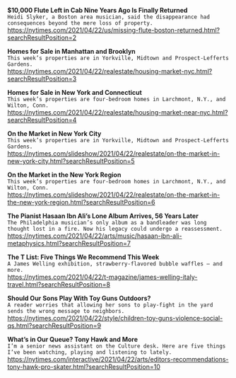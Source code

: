 **$10,000 Flute Left in Cab Nine Years Ago Is Finally Returned**\
`Heidi Slyker, a Boston area musician, said the disappearance had consequences beyond the mere loss of property.`\
https://nytimes.com/2021/04/22/us/missing-flute-boston-returned.html?searchResultPosition=2

**Homes for Sale in Manhattan and Brooklyn**\
`This week’s properties are in Yorkville, Midtown and Prospect-Lefferts Gardens.`\
https://nytimes.com/2021/04/22/realestate/housing-market-nyc.html?searchResultPosition=3

**Homes for Sale in New York and Connecticut**\
`This week’s properties are four-bedroom homes in Larchmont, N.Y., and Wilton, Conn.`\
https://nytimes.com/2021/04/22/realestate/housing-market-near-nyc.html?searchResultPosition=4

**On the Market in New York City**\
`This week’s properties are in Yorkville, Midtown and Prospect-Lefferts Gardens.`\
https://nytimes.com/slideshow/2021/04/22/realestate/on-the-market-in-new-york-city.html?searchResultPosition=5

**On the Market in the New York Region**\
`This week’s properties are four-bedroom homes in Larchmont, N.Y., and Wilton, Conn.`\
https://nytimes.com/slideshow/2021/04/22/realestate/on-the-market-in-the-new-york-region.html?searchResultPosition=6

**The Pianist Hasaan Ibn Ali’s Lone Album Arrives, 56 Years Later**\
`The Philadelphia musician’s only album as a bandleader was long thought lost in a fire. Now his legacy could undergo a reassessment.`\
https://nytimes.com/2021/04/22/arts/music/hasaan-ibn-ali-metaphysics.html?searchResultPosition=7

**The T List: Five Things We Recommend This Week**\
`A James Welling exhibition, strawberry-flavored bubble waffles — and more.`\
https://nytimes.com/2021/04/22/t-magazine/james-welling-italy-travel.html?searchResultPosition=8

**Should Our Sons Play With Toy Guns Outdoors?**\
`A reader worries that allowing her sons to play-fight in the yard sends the wrong message to neighbors.`\
https://nytimes.com/2021/04/22/style/children-toy-guns-violence-social-qs.html?searchResultPosition=9

**What’s in Our Queue? Tony Hawk and More**\
`I’m a senior news assistant on the Culture desk. Here are five things I’ve been watching, playing and listening to lately.`\
https://nytimes.com/interactive/2021/04/22/arts/editors-recommendations-tony-hawk-pro-skater.html?searchResultPosition=10

